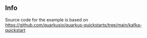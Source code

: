 ## Info

Source code for the example is based on 
https://github.com/quarkusio/quarkus-quickstarts/tree/main/kafka-quickstart